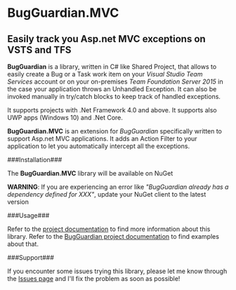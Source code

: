 # BugGuardian.MVC

Easily track you Asp.net MVC exceptions on VSTS and TFS
-------------------------------------------------------
**BugGuardian** is a library, written in C# like Shared Project, that allows to easily create a Bug or a Task work item on your *Visual Studio Team Services* account or on your on-premises *Team Foundation Server 2015* in the case your application throws an Unhandled Exception.
It can also be invoked manually in try/catch blocks to keep track of handled exceptions.

It supports projects with .Net Framework 4.0 and above.
It supports also UWP apps (Windows 10) and .Net Core.

**BugGuardian.MVC** is an extension for *BugGuardian* specifically written to support Asp.net MVC applications. It adds an Action Filter to your application to let you automatically intercept all the exceptions.

###Installation###

The **BugGuardian.MVC** library will be available on NuGet

**WARNING**: If you are experiencing an error like *"BugGuardian already has a dependency defined for XXX"*, update your NuGet client to the latest version


###Usage###

Refer to the [project documentation](https://github.com/n3wt0n/BugGuardian.MVC/wiki/Home) to find more information about this library.
Refer to the [BugGuardian project documentation](https://github.com/n3wt0n/BugGuardian/wiki/Home) to find examples about that.


###Support###

If you encounter some issues trying this library, please let me know through the [Issues page](https://github.com/n3wt0n/BugGuardian.MVC/issues) and I'll fix the problem as soon as possible!

